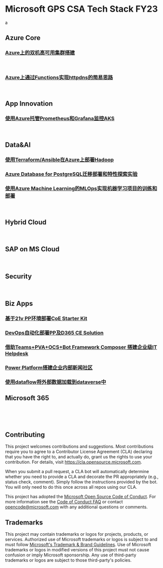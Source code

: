 # Microsoft GPS CSA Tech Stack FY23
a
## Azure Core
### [Azure上的双机高可用集群搭建](./HACluster/readme.md)
&nbsp; 

### [Azure上通过Functions实现httpdns的简易思路](./AzureHttpdns/Azure上通过Functions实现httpdns的简易思路.md)
&nbsp; 

## App Innovation
### [使用Azure托管Prometheus和Grafana监控AKS](./使用Auzre托管Prometheus和Grafana监控AKS)
&nbsp; 
## Data&AI
### [使用Terraform/Ansible在Azure上部署Hadoop](https://github.com/radezheng/azureHadoop#%E4%BD%BF%E7%94%A8terraformansible%E5%9C%A8azure%E4%B8%8A%E9%83%A8%E7%BD%B2hadoop)
### [Azure Database for PostgreSQL迁移部署和特性探索实验](./PostgresqlWorkshop/)
### [使用Azure Machine Learning的MLOps实现机器学习项目的训练和部署](https://github.com/zwang53/mlops-in-a-day)

&nbsp; 
## Hybrid Cloud
&nbsp; 
## SAP on MS Cloud
&nbsp; 
## Security
&nbsp; 
## Biz Apps
### [基于21v PP环境部署CoE Starter Kit](https://github.com/charlielv926/Biz-App-TechSolution/tree/main/PP%20COE%20Starter%20Kit%20Deployment%20in%2021V)
### [DevOps自动化部署PP及D365 CE Solution](https://github.com/charlielv926/Biz-App-TechSolution/tree/main/PP%26D365%20CE%20Solution%20Deployment%20with%20Azure%20DevOps)
### [借助Teams+PVA+OCS+Bot Framework Composer 搭建企业级IT Helpdesk](https://github.com/charlielv926/Biz-App-TechSolution/tree/main/PP%26D365%20CE%20Solution%20Deployment%20with%20Azure%20DevOps)
### [Power Platform搭建企业内部新闻社区](https://github.com/charlielv926/Biz-App-TechSolution/tree/main/Build%20News%20Community%20with%20Power%20Platform)
### [使用dataflow将外部数据加载到dataverse中](https://github.com/ZuoXuangn/PP-dataflow)

## Microsoft 365
&nbsp; 



&nbsp; 
&nbsp; 
&nbsp; 
&nbsp; 
&nbsp; 
&nbsp; 
&nbsp; 
&nbsp; 

## Contributing

This project welcomes contributions and suggestions.  Most contributions require you to agree to a
Contributor License Agreement (CLA) declaring that you have the right to, and actually do, grant us
the rights to use your contribution. For details, visit https://cla.opensource.microsoft.com.

When you submit a pull request, a CLA bot will automatically determine whether you need to provide
a CLA and decorate the PR appropriately (e.g., status check, comment). Simply follow the instructions
provided by the bot. You will only need to do this once across all repos using our CLA.

This project has adopted the [Microsoft Open Source Code of Conduct](https://opensource.microsoft.com/codeofconduct/).
For more information see the [Code of Conduct FAQ](https://opensource.microsoft.com/codeofconduct/faq/) or
contact [opencode@microsoft.com](mailto:opencode@microsoft.com) with any additional questions or comments.

## Trademarks

This project may contain trademarks or logos for projects, products, or services. Authorized use of Microsoft 
trademarks or logos is subject to and must follow 
[Microsoft's Trademark & Brand Guidelines](https://www.microsoft.com/en-us/legal/intellectualproperty/trademarks/usage/general).
Use of Microsoft trademarks or logos in modified versions of this project must not cause confusion or imply Microsoft sponsorship.
Any use of third-party trademarks or logos are subject to those third-party's policies.
